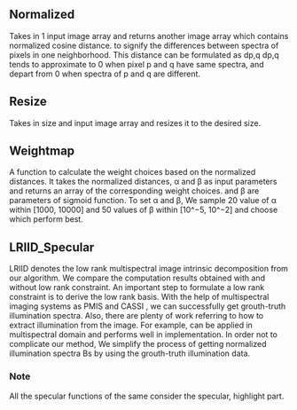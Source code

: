 ## Normalized
Takes in 1 input image array and returns another image array which contains normalized cosine distance.
to signify the differences between spectra of pixels in one neighborhood. This distance can be formulated
as dp,q
dp,q tends to approximate to 0 when pixel p and q have same spectra, and depart from 0 when spectra of p and q
are different.

## Resize
Takes in size and input image array and resizes it to the desired size.

## Weightmap
A function to calculate the weight choices based on the normalized distances. It takes the normalized distances, 
α and β as input parameters and returns an array of the corresponding weight choices.
and β are parameters of sigmoid function. To set α and β, We sample 20 value of α within [1000, 10000] and 50
values of β within [10^−5, 10^−2] and choose which perform best.

## LRIID_Specular
LRIID denotes the low rank multispectral image intrinsic decomposition from our algorithm. We compare the computation
results obtained with and without low rank constraint.
An important step to formulate a low rank constraint is to derive the low rank basis. With the help of multispectral
imaging systems as PMIS and CASSI , we can successfully get grouth-truth illumination spectra. Also, there
are plenty of work referring to how to extract illumination
from the image. For example, can be applied in multispectral domain and performs well in implementation. In
order not to complicate our method, We simplify the process of getting normalized illumination spectra Bs by using
the grouth-truth illumination data.

### Note
All the specular functions of the same consider the specular, highlight part.